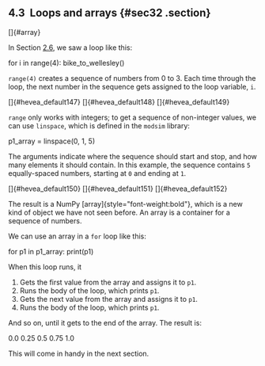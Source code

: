 ﻿4.3  Loops and arrays {#sec32 .section}
---------------------

[]{#array}

In Section [2.6](#forloop), we saw a loop like this:

for i in range(4): bike\_to\_wellesley()

`range(4)` creates a sequence of numbers from 0 to 3. Each time through
the loop, the next number in the sequence gets assigned to the loop
variable, `i`.

[]{#hevea_default147} []{#hevea_default148} []{#hevea_default149}

`range` only works with integers; to get a sequence of non-integer
values, we can use `linspace`, which is defined in the `modsim` library:

p1\_array = linspace(0, 1, 5)

The arguments indicate where the sequence should start and stop, and how
many elements it should contain. In this example, the sequence contains
`5` equally-spaced numbers, starting at `0` and ending at `1`.

[]{#hevea_default150} []{#hevea_default151} []{#hevea_default152}

The result is a NumPy [array]{style="font-weight:bold"}, which is a new
kind of object we have not seen before. An array is a container for a
sequence of numbers.

We can use an array in a `for` loop like this:

for p1 in p1\_array: print(p1)

When this loop runs, it

1.  Gets the first value from the array and assigns it to `p1`.
2.  Runs the body of the loop, which prints `p1`.
3.  Gets the next value from the array and assigns it to `p1`.
4.  Runs the body of the loop, which prints `p1`.

And so on, until it gets to the end of the array. The result is:

0.0 0.25 0.5 0.75 1.0

This will come in handy in the next section.

